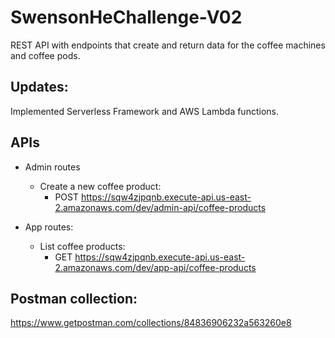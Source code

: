 # SwensonHeChallenge-V02
REST API with endpoints that create and return data for the coffee machines and coffee pods.

## Updates:
Implemented Serverless Framework and AWS Lambda functions.

## APIs
* Admin routes
  * Create a new coffee product:
    * POST https://sqw4zjpqnb.execute-api.us-east-2.amazonaws.com/dev/admin-api/coffee-products
  
* App routes:
  * List coffee products:
    * GET https://sqw4zjpqnb.execute-api.us-east-2.amazonaws.com/dev/app-api/coffee-products

## Postman collection:
https://www.getpostman.com/collections/84836906232a563260e8
  
